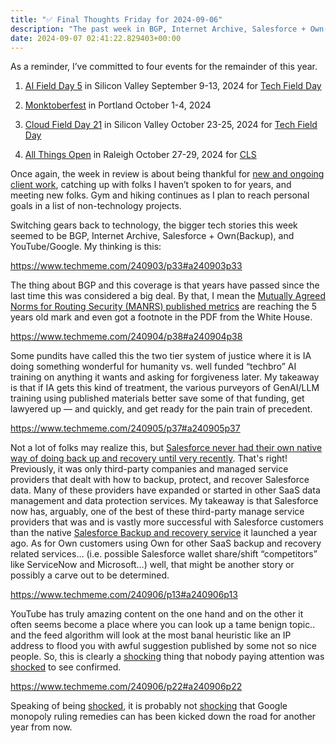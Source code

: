 ```yaml
---
title: "✅ Final Thoughts Friday for 2024-09-06"
description: "The past week in BGP, Internet Archive, Salesforce + Own(Backup), and YouTube/Google."
date: 2024-09-07 02:41:22.829403+00:00
---
```


<!-- buttondown-editor-mode: plaintext --><p>As a reminder, I’ve committed to four events for the remainder of this year.</p><ol><li><p><a target="_blank" rel="noopener" href="https://techfieldday.com/event/aifd5/">AI Field Day 5</a> in Silicon Valley September 9-13, 2024 for <a target="_blank" rel="noopener" href="https://techfieldday.com/events/">Tech Field Day</a></p></li><li><p><a target="_blank" rel="noopener" href="https://monktoberfest.com/">Monktoberfest</a> in Portland October 1-4, 2024</p></li><li><p><a target="_blank" rel="noopener" href="https://techfieldday.com/event/cfd21/">Cloud Field Day 21</a> in Silicon Valley October 23-25, 2024 for <a target="_blank" rel="noopener" href="https://techfieldday.com/events/">Tech Field Day</a></p></li><li><p><a target="_blank" rel="noopener" href="https://2024.allthingsopen.org/">All Things Open</a> in Raleigh October 27-29, 2024 for <a target="_blank" rel="noopener" href="https://allthingsopen.org/events/community-leadership-summit-cls-2">CLS</a></p></li></ol><p>Once again, the week in review is about being thankful for <a target="_blank" rel="noopener noreferrer nofollow" href="https://cuthrell.consulting/services/">new and ongoing client work</a>, catching up with folks I haven’t spoken to for years, and meeting new folks. Gym and hiking continues as I plan to reach personal goals in a list of non-technology projects.</p><p>Switching gears back to technology, the bigger tech stories this week seemed to be BGP, Internet Archive, Salesforce + Own(Backup), and YouTube/Google. My thinking is this:</p><p><a target="_blank" rel="noopener noreferrer nofollow" href="https://www.techmeme.com/240903/p33#a240903p33">https://www.techmeme.com/240903/p33#a240903p33</a></p><p>The thing about BGP and this coverage is that years have passed since the last time this was considered a big deal. By that, I mean the <a target="_blank" rel="noopener noreferrer nofollow" href="https://arstechnica.com/information-technology/2019/09/a-project-aims-to-help-isps-to-mind-their-routing-security-manners/">Mutually Agreed Norms for Routing Security (MANRS) published metrics</a> are reaching the 5 years old mark and even got a footnote in the PDF from the White House.</p><p><a target="_blank" rel="noopener noreferrer nofollow" href="https://www.techmeme.com/240904/p38#a240904p38">https://www.techmeme.com/240904/p38#a240904p38</a></p><p>Some pundits have called this the two tier system of justice where it is IA doing something wonderful for humanity vs. well funded “techbro” AI training on anything it wants and asking for forgiveness later. My takeaway is that if IA gets this kind of treatment, the various purveyors of GenAI/LLM training using published materials better save some of that funding, get lawyered up — and quickly, and get ready for the pain train of precedent.</p><p><a target="_blank" rel="noopener noreferrer nofollow" href="https://www.techmeme.com/240905/p37#a240905p37">https://www.techmeme.com/240905/p37#a240905p37</a></p><p>Not a lot of folks may realize this, but <a target="_blank" rel="noopener noreferrer nofollow" href="https://admin.salesforce.com/blog/2023/introducing-salesforce-backup-your-datas-safety-net">Salesforce never had their own native way of doing back up and recovery until very recently</a>. That's right! Previously, it was only third-party companies and managed service providers that dealt with how to backup, protect, and recover Salesforce data. Many of these providers have expanded or started in other SaaS data management and data protection services. My takeaway is that Salesforce now has, arguably, one of the best of these third-party manage service providers that was and is vastly more successful with Salesforce customers than the native <a target="_blank" rel="noopener noreferrer nofollow" href="https://www.salesforce.com/platform/data-backup-recovery/">Salesforce Backup and recovery service</a> it launched a year ago. As for Own customers using Own for other SaaS backup and recovery related services… (i.e. possible Salesforce wallet share/shift “competitors” like ServiceNow and Microsoft…) well, that might be another story or possibly a carve out to be determined.</p><p><a target="_blank" rel="noopener noreferrer nofollow" href="https://www.techmeme.com/240906/p13#a240906p13">https://www.techmeme.com/240906/p13#a240906p13</a></p><p>YouTube has truly amazing content on the one hand and on the other it often seems become a place where you can look up a tame benign topic.. and the feed algorithm will look at the most banal heuristic like an IP address to flood you with awful suggestion published by some not so nice people. So, this is clearly a <a target="_blank" rel="noopener noreferrer nofollow" href="https://www.youtube.com/watch?v=SjbPi00k_ME">shocking</a> thing that nobody paying attention was <a target="_blank" rel="noopener noreferrer nofollow" href="https://www.youtube.com/watch?v=SjbPi00k_ME">shocked</a> to see confirmed.</p><p><a target="_blank" rel="noopener noreferrer nofollow" href="https://www.techmeme.com/240906/p22#a240906p22">https://www.techmeme.com/240906/p22#a240906p22</a></p><p>Speaking of being <a target="_blank" rel="noopener noreferrer nofollow" href="https://www.youtube.com/watch?v=SjbPi00k_ME">shocked</a>, it is probably not <a target="_blank" rel="noopener noreferrer nofollow" href="https://www.youtube.com/watch?v=SjbPi00k_ME">shocking</a> that Google monopoly ruling remedies can has been kicked down the road for another year from now.</p>